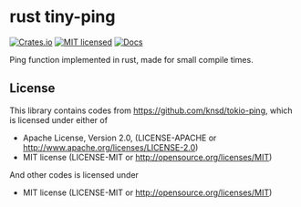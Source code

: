 # rust tiny-ping

[![Crates.io](https://img.shields.io/crates/v/ping.svg)](https://crates.io/crates/ping)
[![MIT licensed](https://img.shields.io/badge/license-MIT-blue.svg)](./LICENSE)
[![Docs](https://docs.rs/ping/badge.svg)](https://docs.rs/ping/)

Ping function implemented in rust, made for small compile times.

## License

This library contains codes from https://github.com/knsd/tokio-ping, which is licensed under either of

- Apache License, Version 2.0, (LICENSE-APACHE or http://www.apache.org/licenses/LICENSE-2.0)
- MIT license (LICENSE-MIT or http://opensource.org/licenses/MIT)

And other codes is licensed under

- MIT license (LICENSE-MIT or http://opensource.org/licenses/MIT)
